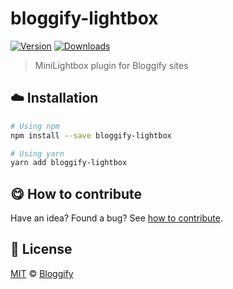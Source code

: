 <!-- Please do not edit this file. Edit the `blah` field in the `package.json` instead. If in doubt, open an issue. -->


# bloggify-lightbox

 [![Version](https://img.shields.io/npm/v/bloggify-lightbox.svg)](https://www.npmjs.com/package/bloggify-lightbox) [![Downloads](https://img.shields.io/npm/dt/bloggify-lightbox.svg)](https://www.npmjs.com/package/bloggify-lightbox)

> MiniLightbox plugin for Bloggify sites

## :cloud: Installation

```sh
# Using npm
npm install --save bloggify-lightbox

# Using yarn
yarn add bloggify-lightbox
```


## :yum: How to contribute
Have an idea? Found a bug? See [how to contribute][contributing].



## :scroll: License

[MIT][license] © [Bloggify][website]

[license]: http://showalicense.com/?fullname=Bloggify%20%3Csupport%40bloggify.org%3E%20(https%3A%2F%2Fbloggify.org)&year=2014#license-mit
[website]: https://bloggify.org
[contributing]: /CONTRIBUTING.md
[docs]: /DOCUMENTATION.md
